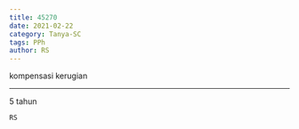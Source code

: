 ```yaml
---
title: 45270
date: 2021-02-22
category: Tanya-SC
tags: PPh
author: RS
---
```


kompensasi kerugian

---

5 tahun

`RS`
